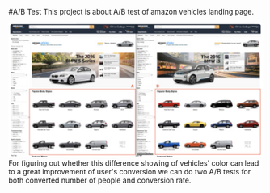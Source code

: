 #A/B Test
This project is about A/B test of amazon vehicles landing page.

<center>
<img src="amazon.jpg" width=600 />
</center>
For figuring out whether this difference showing of vehicles' color can lead to a great improvement of user's conversion we can do two A/B tests for both converted number of people and conversion rate.

